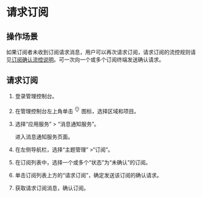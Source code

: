 # 请求订阅<a name="smn_ug_0009"></a>

## 操作场景<a name="section15670172015506"></a>

如果订阅者未收到订阅请求消息，用户可以再次请求订阅，请求订阅的流控规则请见[订阅确认流控说明](订阅确认流控说明.md)。可一次向一个或多个订阅终端发送确认请求。

## 请求订阅<a name="section50103184154142"></a>

1.  登录管理控制台。
2.  在管理控制台左上角单击![](figures/icon-region-5.png)图标，选择区域和项目。
3.  选择“应用服务” \> “消息通知服务”。

    进入消息通知服务页面。

4.  在左侧导航栏，选择“主题管理” \>“订阅”。
5.  在订阅列表中，选择一个或多个“状态”为“未确认”的订阅。
6.  单击订阅列表上方的“请求订阅”，确定发送该订阅的确认请求。
7.  获取请求订阅消息，确认订阅。


